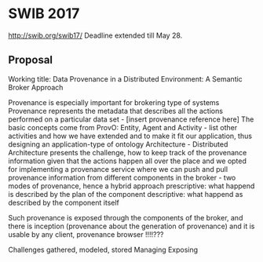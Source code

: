 # SWIB 2017

http://swib.org/swib17/ Deadline extended till May 28.

## Proposal

Working title: Data Provenance in a Distributed Environment: A Semantic Broker Approach

Provenance is especially important for brokering type of systems
Provenance represents the metadata that describes all the actions performed on a particular data set - [insert provenance reference here]
The basic concepts come from ProvO: Entity, Agent and Activity - list other activities and how we have extended and to make it fit our application, 
thus designing an application-type of ontology
Architecture - Distributed Architecture presents the challenge, how to keep track of the provenance information given that the actions happen all over the place
and we opted for implementing a provenance service where we can push and pull provenance information from different components in the broker
    - two modes of provenance, hence a hybrid approach
        prescriptive: what happend is described by the plan of the component
        descriptive: what happend as described by the component itself

Such provenance is exposed through the components of the broker, and there is inception (provenance about the generation of provenance) and it is usable by any client,
provenance browser !!!!???


Challenges gathered, modeled, stored
Managing
Exposing
